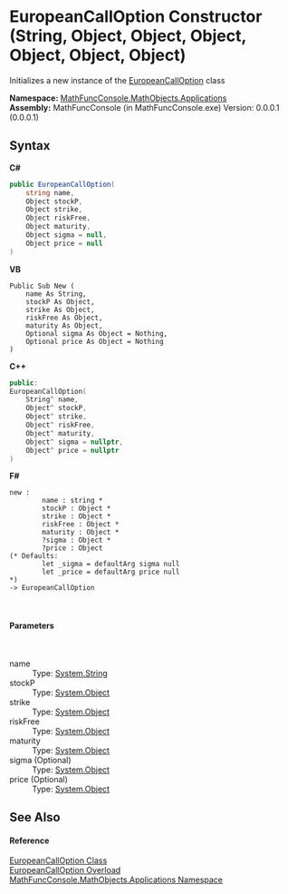 # EuropeanCallOption Constructor (String, Object, Object, Object, Object, Object, Object)
 

Initializes a new instance of the <a href="eba7caca-fdfc-f0d3-1b88-57d82e2ee2dc">EuropeanCallOption</a> class

**Namespace:**&nbsp;<a href="d9e4b2f9-9258-2f31-ca55-43e6b838bbc3">MathFuncConsole.MathObjects.Applications</a><br />**Assembly:**&nbsp;MathFuncConsole (in MathFuncConsole.exe) Version: 0.0.0.1 (0.0.0.1)

## Syntax

**C#**<br />
``` C#
public EuropeanCallOption(
	string name,
	Object stockP,
	Object strike,
	Object riskFree,
	Object maturity,
	Object sigma = null,
	Object price = null
)
```

**VB**<br />
``` VB
Public Sub New ( 
	name As String,
	stockP As Object,
	strike As Object,
	riskFree As Object,
	maturity As Object,
	Optional sigma As Object = Nothing,
	Optional price As Object = Nothing
)
```

**C++**<br />
``` C++
public:
EuropeanCallOption(
	String^ name, 
	Object^ stockP, 
	Object^ strike, 
	Object^ riskFree, 
	Object^ maturity, 
	Object^ sigma = nullptr, 
	Object^ price = nullptr
)
```

**F#**<br />
``` F#
new : 
        name : string * 
        stockP : Object * 
        strike : Object * 
        riskFree : Object * 
        maturity : Object * 
        ?sigma : Object * 
        ?price : Object 
(* Defaults:
        let _sigma = defaultArg sigma null
        let _price = defaultArg price null
*)
-> EuropeanCallOption
```

<br />

#### Parameters
&nbsp;<dl><dt>name</dt><dd>Type: <a href="http://msdn2.microsoft.com/en-us/library/s1wwdcbf" target="_blank">System.String</a><br /></dd><dt>stockP</dt><dd>Type: <a href="http://msdn2.microsoft.com/en-us/library/e5kfa45b" target="_blank">System.Object</a><br /></dd><dt>strike</dt><dd>Type: <a href="http://msdn2.microsoft.com/en-us/library/e5kfa45b" target="_blank">System.Object</a><br /></dd><dt>riskFree</dt><dd>Type: <a href="http://msdn2.microsoft.com/en-us/library/e5kfa45b" target="_blank">System.Object</a><br /></dd><dt>maturity</dt><dd>Type: <a href="http://msdn2.microsoft.com/en-us/library/e5kfa45b" target="_blank">System.Object</a><br /></dd><dt>sigma (Optional)</dt><dd>Type: <a href="http://msdn2.microsoft.com/en-us/library/e5kfa45b" target="_blank">System.Object</a><br /></dd><dt>price (Optional)</dt><dd>Type: <a href="http://msdn2.microsoft.com/en-us/library/e5kfa45b" target="_blank">System.Object</a><br /></dd></dl>

## See Also


#### Reference
<a href="eba7caca-fdfc-f0d3-1b88-57d82e2ee2dc">EuropeanCallOption Class</a><br /><a href="5f0109c0-d66c-2490-7173-2a99fbb481c1">EuropeanCallOption Overload</a><br /><a href="d9e4b2f9-9258-2f31-ca55-43e6b838bbc3">MathFuncConsole.MathObjects.Applications Namespace</a><br />